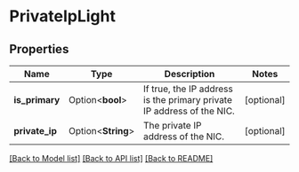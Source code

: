 # PrivateIpLight

## Properties

Name | Type | Description | Notes
------------ | ------------- | ------------- | -------------
**is_primary** | Option<**bool**> | If true, the IP address is the primary private IP address of the NIC. | [optional]
**private_ip** | Option<**String**> | The private IP address of the NIC. | [optional]

[[Back to Model list]](../README.md#documentation-for-models) [[Back to API list]](../README.md#documentation-for-api-endpoints) [[Back to README]](../README.md)



